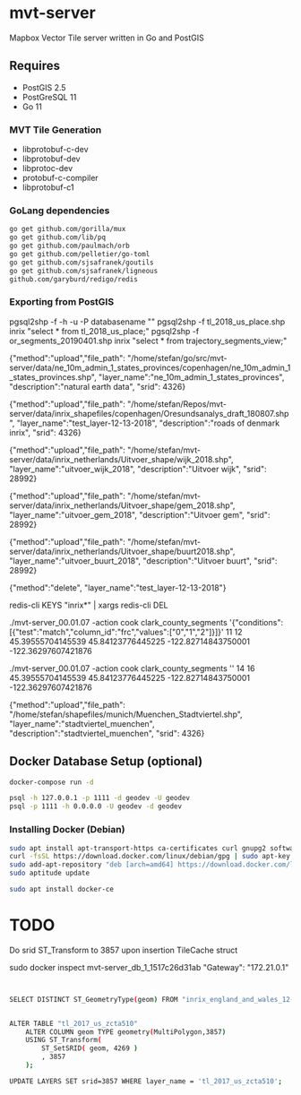 # mvt-server
Mapbox Vector Tile server written in Go and PostGIS

## Requires
 - PostGIS 2.5
 - PostGreSQL 11
 - Go 11

### MVT Tile Generation
 - libprotobuf-c-dev
 - libprotobuf-dev
 - libprotoc-dev
 - protobuf-c-compiler
 - libprotobuf-c1

### GoLang dependencies
```bash
go get github.com/gorilla/mux
go get github.com/lib/pq
go get github.com/paulmach/orb
go get github.com/pelletier/go-toml
go get github.com/sjsafranek/goutils
go get github.com/sjsafranek/ligneous
github.com/garyburd/redigo/redis
```

### Exporting from PostGIS
pgsql2shp -f <path to output shapefile> -h <hostname> -u <username> -P <password> databasename "<query>"
pgsql2shp -f tl_2018_us_place.shp inrix "select * from tl_2018_us_place;"
pgsql2shp -f or_segments_20190401.shp inrix "select * from trajectory_segments_view;"











{"method":"upload","file_path": "/home/stefan/go/src/mvt-server/data/ne_10m_admin_1_states_provinces/copenhagen/ne_10m_admin_1_states_provinces.shp", "layer_name":"ne_10m_admin_1_states_provinces", "description":"natural earth data", "srid": 4326}

{"method":"upload","file_path": "/home/stefan/Repos/mvt-server/data/inrix_shapefiles/copenhagen/Oresundsanalys_draft_180807.shp", "layer_name":"test_layer-12-13-2018", "description":"roads of denmark inrix", "srid": 4326}

{"method":"upload","file_path": "/home/stefan/mvt-server/data/inrix_netherlands/Uitvoer_shape/wijk_2018.shp", "layer_name":"uitvoer_wijk_2018", "description":"Uitvoer wijk", "srid": 28992}

{"method":"upload","file_path": "/home/stefan/mvt-server/data/inrix_netherlands/Uitvoer_shape/gem_2018.shp", "layer_name":"uitvoer_gem_2018", "description":"Uitvoer gem", "srid": 28992}

{"method":"upload","file_path": "/home/stefan/mvt-server/data/inrix_netherlands/Uitvoer_shape/buurt2018.shp", "layer_name":"uitvoer_buurt_2018", "description":"Uitvoer buurt", "srid": 28992}


{"method":"delete", "layer_name":"test_layer-12-13-2018"}


redis-cli KEYS "inrix*" | xargs redis-cli DEL






./mvt-server_00.01.07 -action cook clark_county_segments '{"conditions":[{"test":"match","column_id":"frc","values":["0","1","2"]}]}' 11 12 45.39555704145539 45.84123776445225 -122.82714843750001 -122.36297607421876

./mvt-server_00.01.07 -action cook clark_county_segments '' 14 16 45.39555704145539 45.84123776445225 -122.82714843750001 -122.36297607421876












{"method":"upload","file_path": "/home/stefan/shapefiles/munich/Muenchen_Stadtviertel.shp", "layer_name":"stadtviertel_muenchen", "description":"stadtviertel_muenchen", "srid": 4326}








## Docker Database Setup (optional)
```bash
docker-compose run -d

psql -h 127.0.0.1 -p 1111 -d geodev -U geodev
psql -p 1111 -h 0.0.0.0 -U geodev -d geodev
```

### Installing Docker (Debian)
```bash
sudo apt install apt-transport-https ca-certificates curl gnupg2 software-properties-common
curl -fsSL https://download.docker.com/linux/debian/gpg | sudo apt-key add -
sudo add-apt-repository "deb [arch=amd64] https://download.docker.com/linux/debian $(lsb_release -cs) stable"
sudo aptitude update

sudo apt install docker-ce
```


# TODO
Do srid ST_Transform to 3857 upon insertion
TileCache struct



sudo docker inspect mvt-server_db_1_1517c26d31ab
"Gateway": "172.21.0.1"


```bash


SELECT DISTINCT ST_GeometryType(geom) FROM "inrix_england_and_wales_12-12-2018";


ALTER TABLE "tl_2017_us_zcta510"
    ALTER COLUMN geom TYPE geometry(MultiPolygon,3857)
    USING ST_Transform(
        ST_SetSRID( geom, 4269 )
        , 3857
    );

UPDATE LAYERS SET srid=3857 WHERE layer_name = 'tl_2017_us_zcta510';


```

